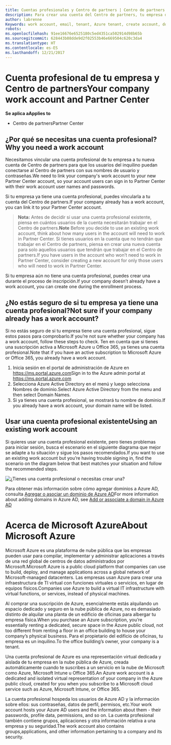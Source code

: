 ```yaml
---
title: Cuentas profesionales y Centro de partners | Centro de partners
description: Para crear una cuenta del Centro de partners, tu empresa debe tener una cuenta profesional.
author: labrenne
Keywords: work account, email, tenant, Azure tenant, create account, domain name
robots: 
ms.openlocfilehash: 91ee16676e6525180c5ed4351ca502914d98b65b
ms.sourcegitcommit: 628443b08dde9d2f02553b46e669504c620c3da4
ms.translationtype: HT
ms.contentlocale: es-ES
ms.lasthandoff: 12/21/2017
---
```

# <a name="your-company-work-account-and-partner-center"></a><span data-ttu-id="4d500-103">Cuenta profesional de tu empresa y Centro de partners</span><span class="sxs-lookup"><span data-stu-id="4d500-103">Your company work account and Partner Center</span></span>  

**<span data-ttu-id="4d500-104">Se aplica a</span><span class="sxs-lookup"><span data-stu-id="4d500-104">Applies to</span></span>**

-  <span data-ttu-id="4d500-105">Centro de partners</span><span class="sxs-lookup"><span data-stu-id="4d500-105">Partner Center</span></span>

## <a name="why-you-need-a-work-account"></a><span data-ttu-id="4d500-106">¿Por qué se necesitas una cuenta profesional?</span><span class="sxs-lookup"><span data-stu-id="4d500-106">Why you need a work account</span></span>

<span data-ttu-id="4d500-107">Necesitamos vincular una cuenta profesional de tu empresa a tu nueva cuenta de Centro de partners para que los usuarios del inquilino puedan conectarse al Centro de partners con sus nombres de usuario y contraseñas.</span><span class="sxs-lookup"><span data-stu-id="4d500-107">We need to link your company's work account to your new Partner Center account, so your account users can sign in to Partner Center with their work account user names and passwords.</span></span>

<span data-ttu-id="4d500-108">Si tu empresa ya tiene una cuenta profesional, puedes vincularla a tu cuenta del Centro de partners.</span><span class="sxs-lookup"><span data-stu-id="4d500-108">If your company already has a work account, you can link it to your Partner Center account.</span></span> 

><span data-ttu-id="4d500-109">**Nota:** Antes de decidir si usar una cuenta profesional existente, piensa en cuántos usuarios de la cuenta necesitarán trabajar en el Centro de partners.</span><span class="sxs-lookup"><span data-stu-id="4d500-109">**Note** Before you decide to use an existing work account, think about how many users in the account will need to work in Partner Center.</span></span> <span data-ttu-id="4d500-110">Si tienes usuarios en la cuenta que no tendrán que trabajar en el Centro de partners, piensa en crear una nueva cuenta para solo aquellos usuarios que tendrán que trabajar en el Centro de partners.</span><span class="sxs-lookup"><span data-stu-id="4d500-110">If you have users in the account who won’t need to work in Partner Center, consider creating a new account for only those users who will need to work in Partner Center.</span></span>

<span data-ttu-id="4d500-111">Si tu empresa aún no tiene una cuenta profesional, puedes crear una durante el proceso de inscripción.</span><span class="sxs-lookup"><span data-stu-id="4d500-111">If your company doesn’t already have a work account, you can create one during the enrollment process.</span></span> 

## <a name="not-sure-if-your-company-already-has-a-work-account"></a><span data-ttu-id="4d500-112">¿No estás seguro de si tu empresa ya tiene una cuenta profesional?</span><span class="sxs-lookup"><span data-stu-id="4d500-112">Not sure if your company already has a work account?</span></span>

<span data-ttu-id="4d500-113">Si no estás seguro de si tu empresa tiene una cuenta profesional, sigue estos pasos para comprobarlo.</span><span class="sxs-lookup"><span data-stu-id="4d500-113">If you’re not sure whether your company has a work account, follow these steps to check.</span></span> <span data-ttu-id="4d500-114">Ten en cuenta que si tienes una suscripción activa a Microsoft Azure u Office 365, ya tienes una cuenta profesional.</span><span class="sxs-lookup"><span data-stu-id="4d500-114">Note that if you have an active subscription to Microsoft Azure or Office 365, you already have a work account.</span></span>
1.  <span data-ttu-id="4d500-115">Inicia sesión en el portal de administración de Azure en https://ms.portal.azure.com</span><span class="sxs-lookup"><span data-stu-id="4d500-115">Sign in to the Azure admin portal at https://ms.portal.azure.com</span></span>
2.  <span data-ttu-id="4d500-116">Selecciona Azure Active Directory en el menú y luego selecciona Nombres de dominio.</span><span class="sxs-lookup"><span data-stu-id="4d500-116">Select Azure Active Directory from the menu and then select Domain Names.</span></span>
3.  <span data-ttu-id="4d500-117">Si ya tienes una cuenta profesional, se mostrará tu nombre de dominio.</span><span class="sxs-lookup"><span data-stu-id="4d500-117">If you already have a work account, your domain name will be listed.</span></span>

## <a name="using-an-existing-work-account"></a><span data-ttu-id="4d500-118">Usar una cuenta profesional existente</span><span class="sxs-lookup"><span data-stu-id="4d500-118">Using an existing work account</span></span>

<span data-ttu-id="4d500-119">Si quieres usar una cuenta profesional existente, pero tienes problemas para iniciar sesión, busca el escenario en el siguiente diagrama que mejor se adapte a tu situación y sigue los pasos recomendados.</span><span class="sxs-lookup"><span data-stu-id="4d500-119">If you want to use an existing work account but you’re having trouble signing in, find the scenario on the diagram below that best matches your situation and follow the recommended steps.</span></span> 

![¿Tienes una cuenta profesional o necesitas crear una?](images/onboardingAADFlow.png)

<span data-ttu-id="4d500-121">Para obtener más información sobre cómo agregar dominios a Azure AD, consulta [Agregar o asociar un dominio de Azure AD](https://docs.microsoft.com/azure/active-directory/active-directory-add-domain)</span><span class="sxs-lookup"><span data-stu-id="4d500-121">For more information about adding domains in Azure AD, see [Add or associate a domain in Azure AD](https://docs.microsoft.com/azure/active-directory/active-directory-add-domain)</span></span>

# <a name="about-microsoft-azure"></a><span data-ttu-id="4d500-122">Acerca de Microsoft Azure</span><span class="sxs-lookup"><span data-stu-id="4d500-122">About Microsoft Azure</span></span>

<span data-ttu-id="4d500-123">Microsoft Azure es una plataforma de nube pública que las empresas pueden usar para compilar, implementar y administrar aplicaciones a través de una red global de centros de datos administrados por Microsoft.</span><span class="sxs-lookup"><span data-stu-id="4d500-123">Microsoft Azure is a public cloud platform that companies can use to build, deploy, and manage applications across a global network of Microsoft-managed datacenters.</span></span> <span data-ttu-id="4d500-124">Las empresas usan Azure para crear una infraestructura de TI virtual con funciones virtuales o servicios, en lugar de equipos físicos.</span><span class="sxs-lookup"><span data-stu-id="4d500-124">Companies use Azure to build a virtual IT infrastructure with virtual functions, or services, instead of physical machines.</span></span> 

<span data-ttu-id="4d500-125">Al comprar una suscripción de Azure, esencialmente estás alquilando un espacio dedicado y seguro en la nube pública de Azure, no es demasiado distinto de alquilar una planta de un edificio de oficinas para albergar tu empresa física.</span><span class="sxs-lookup"><span data-stu-id="4d500-125">When you purchase an Azure subscription, you’re essentially renting a dedicated, secure space in the Azure public cloud, not too different from renting a floor in an office building to house your company’s physical business.</span></span> <span data-ttu-id="4d500-126">Para el propietario del edificio de oficinas, tu empresa es un inquilino.</span><span class="sxs-lookup"><span data-stu-id="4d500-126">To the office building’s owner, your company is a tenant.</span></span> 

<span data-ttu-id="4d500-127">Una cuenta profesional de Azure es una representación virtual dedicada y aislada de tu empresa en la nube pública de Azure, creada automáticamente cuando te suscribes a un servicio en la nube de Microsoft como Azure, Microsoft Intune u Office 365.</span><span class="sxs-lookup"><span data-stu-id="4d500-127">An Azure work account is a dedicated and isolated virtual representation of your company in the Azure public cloud, created for you when you subscribe to a Microsoft cloud service such as Azure, Microsoft Intune, or Office 365.</span></span> 

<span data-ttu-id="4d500-128">La cuenta profesional hospeda los usuarios de Azure AD y la información sobre ellos: sus contraseñas, datos de perfil, permisos, etc.</span><span class="sxs-lookup"><span data-stu-id="4d500-128">Your work account hosts your Azure AD users and the information about them - their passwords, profile data, permissions, and so on.</span></span> <span data-ttu-id="4d500-129">La cuenta profesional también contiene grupos, aplicaciones y otra información relativa a una empresa y su seguridad.</span><span class="sxs-lookup"><span data-stu-id="4d500-129">The work account also contains groups,applications, and other information pertaining to a company and its security.</span></span> 
